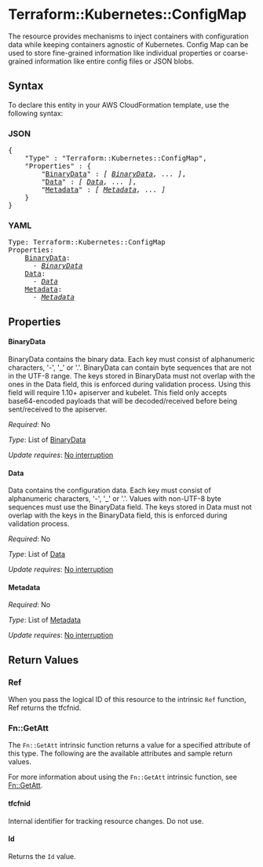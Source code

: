 # Terraform::Kubernetes::ConfigMap

The resource provides mechanisms to inject containers with configuration data while keeping containers agnostic of Kubernetes.
Config Map can be used to store fine-grained information like individual properties or coarse-grained information like entire config files or JSON blobs.

## Syntax

To declare this entity in your AWS CloudFormation template, use the following syntax:

### JSON

<pre>
{
    "Type" : "Terraform::Kubernetes::ConfigMap",
    "Properties" : {
        "<a href="#binarydata" title="BinaryData">BinaryData</a>" : <i>[ <a href="binarydata.md">BinaryData</a>, ... ]</i>,
        "<a href="#data" title="Data">Data</a>" : <i>[ <a href="data.md">Data</a>, ... ]</i>,
        "<a href="#metadata" title="Metadata">Metadata</a>" : <i>[ <a href="metadata.md">Metadata</a>, ... ]</i>
    }
}
</pre>

### YAML

<pre>
Type: Terraform::Kubernetes::ConfigMap
Properties:
    <a href="#binarydata" title="BinaryData">BinaryData</a>: <i>
      - <a href="binarydata.md">BinaryData</a></i>
    <a href="#data" title="Data">Data</a>: <i>
      - <a href="data.md">Data</a></i>
    <a href="#metadata" title="Metadata">Metadata</a>: <i>
      - <a href="metadata.md">Metadata</a></i>
</pre>

## Properties

#### BinaryData

BinaryData contains the binary data. Each key must consist of alphanumeric characters, '-', '_' or '.'. BinaryData can contain byte sequences that are not in the UTF-8 range. The keys stored in BinaryData must not overlap with the ones in the Data field, this is enforced during validation process. Using this field will require 1.10+ apiserver and kubelet. This field only accepts base64-encoded payloads that will be decoded/received before being sent/received to the apiserver.

_Required_: No

_Type_: List of <a href="binarydata.md">BinaryData</a>

_Update requires_: [No interruption](https://docs.aws.amazon.com/AWSCloudFormation/latest/UserGuide/using-cfn-updating-stacks-update-behaviors.html#update-no-interrupt)

#### Data

Data contains the configuration data. Each key must consist of alphanumeric characters, '-', '_' or '.'. Values with non-UTF-8 byte sequences must use the BinaryData field. The keys stored in Data must not overlap with the keys in the BinaryData field, this is enforced during validation process.

_Required_: No

_Type_: List of <a href="data.md">Data</a>

_Update requires_: [No interruption](https://docs.aws.amazon.com/AWSCloudFormation/latest/UserGuide/using-cfn-updating-stacks-update-behaviors.html#update-no-interrupt)

#### Metadata

_Required_: No

_Type_: List of <a href="metadata.md">Metadata</a>

_Update requires_: [No interruption](https://docs.aws.amazon.com/AWSCloudFormation/latest/UserGuide/using-cfn-updating-stacks-update-behaviors.html#update-no-interrupt)

## Return Values

### Ref

When you pass the logical ID of this resource to the intrinsic `Ref` function, Ref returns the tfcfnid.

### Fn::GetAtt

The `Fn::GetAtt` intrinsic function returns a value for a specified attribute of this type. The following are the available attributes and sample return values.

For more information about using the `Fn::GetAtt` intrinsic function, see [Fn::GetAtt](https://docs.aws.amazon.com/AWSCloudFormation/latest/UserGuide/intrinsic-function-reference-getatt.html).

#### tfcfnid

Internal identifier for tracking resource changes. Do not use.

#### Id

Returns the <code>Id</code> value.

